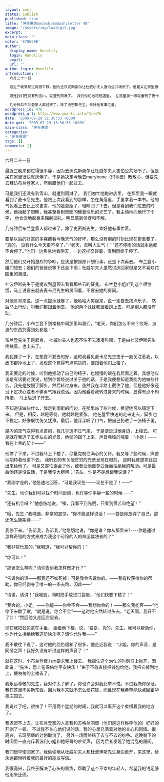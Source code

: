 ```yaml
---
layout: post
status: publish
published: true
title: "伊芙琳娜&mdash;&mdash;letter 48"
image: '/assets/img/load/git.jpg'
excerpt: ''
main-class: ''
color: '#7D669E'
author:
  display_name: Honolily
  login: Honolily
  email: ''
  url: ''
author_login: Honolily
introduction: |-
  六月二十一日

  最近三晚来都过得很平静，因为去沃克斯豪尔让杜威尔夫人害怕公共场所了。但是呆在家里很快就厌倦了。于是她决定今晚去marybone（玛丽堡）散散心，但要先去拜访布兰登家人，然后跟他们一起过去。

  可是我们还没有到雪山，就遭到雨淋了。 我们匆忙地跑进店里， 在那里我一眼就看到了麦卡尼先生。他跟上次我看到的那样，坐在角落里，手里拿着一本书。他的气色看上去比上次更差，他的脸更瘦了，眼睛凹了下去，但是看到我们进去的时候，他抬起了眼睛，我甚至看到里面闪耀着快乐的光芒了。我主动地向他行了个李， 他仓促地起身来鞠躬回礼，明显感到惊讶和不解。

  几分钟后布兰登家人都过来了，除了史密斯先生，幸好他有事忙着。
wordpress_id: 476
wordpress_url: http://www.yuanli.info/?p=476
date: '2009-07-29 21:30:53 +0800'
date_gmt: '2009-07-29 13:30:53 +0800'
main-class: '伊芙琳娜'
categories:
- "伊芙琳娜"
tags: []
comments: []
---
```

六月二十一日

最近三晚来都过得很平静，因为去沃克斯豪尔让杜威尔夫人害怕公共场所了。但是呆在家里很快就厌倦了。于是她决定今晚去marybone（玛丽堡）散散心，但要先去拜访布兰登家人，然后跟他们一起过去。

可是我们还没有到雪山，就遭到雨淋了。 我们匆忙地跑进店里， 在那里我一眼就看到了麦卡尼先生。他跟上次我看到的那样，坐在角落里，手里拿着一本书。他的气色看上去比上次更差，他的脸更瘦了，眼睛凹了下去，但是看到我们进去的时候，他抬起了眼睛，我甚至看到里面闪耀着快乐的光芒了。我主动地向他行了个李， 他仓促地起身来鞠躬回礼，明显感到惊讶和不解。

几分钟后布兰登家人都过来了，除了史密斯先生，幸好他有事忙着。

要是以后的财富的多寡都看今晚天气的好坏，那么没有别的时刻比现在更重要了。 &ldquo;真的， 没有什么今天更不幸了。&rdquo;-&ldquo;老天，真叫人生气！&rdquo; &ldquo;还不停雨的话就永远都不会停了。&rdquo;他们一边焦急地看阴天，一边这样交谈着，直到雨终于停了。

然后他们又开始激烈的争吵，应该是按照原计划行事，还是下次再去。 布兰登小姐们想去；她们的爸爸说等下还会下雨；杜威尔夫人虽然讨厌回家但是又不喜欢花园里的潮湿。

杜波伊斯先生于是提议到屋顶去看看那些云的征兆。 布兰登小姐听到这个很惊慌，马上说要去就去麦卡尼先生的房间看，不要去她的房间。

对他哥哥来说，这一点提示就够了，他哈哈大笑起来，说一定要去找点乐子， 然后马上行动，叫我们都跟着他去。 他的两个妹妹都跟着跑上去，可是别人都没有动。

几分钟后，小布兰登下到楼梯中间那里叫我们，&ldquo;老天，你们怎么不来？哎呀，波波的东西扔得到处都是！&rdquo;

布兰登先生于是起身， 杜威尔夫人也忍不住不去凑凑热闹，于是由杜波伊斯先生搀扶着，也上去了。

我犹豫了一下，在想要不要去的好，这时我看见麦卡尼先生由于一直关注着我，以致书都掉地上了，发现这个觉得有点尴尬的，便跟着他们上楼了。

我正要走的时候，听到他挪动了自己的椅子，也慢慢的跟在我后面走着。我想他应该是有话要对我说，想到你曾经说过关于他的话，于是我便想知道我能为他做些什么。我先是放慢了脚步，然后转过身来。虽然我在半路上截住了他，但是他好像还没下定决心或者不够勇气跟我说话。因为他看着我转过身来的时候，显得有点不知所措， 马上后退了开去。

不知道该做些什么，我走到面街的门边，在那里站了些时候，希望他可以镇定下来。 但是，相反，越是等待，他就越是紧张。 他在屋里快速的走来走去，脚步也不稳定，好像既忧伤又犹豫。最后，他深深叹了口气，把自己扔进了一张椅子里。

屋内的空气变得有点苦闷，我几乎透不过气来， 于是便走过他身边，上楼去。 可是就在我迈了五步左右的光景，他猛的跟了上来，声音嘶哑的喊着：&ldquo;小姐！&mdash;&mdash;看在上帝的份上&mdash;&mdash;&rdquo;

他停了下来，不过我马上下楼了，尽量克制住满心的关怀。我又等了些时候，痛苦地期待着他讲下去。 我听到的有关他贫穷的光景呈现在眼前， 这时我就想拿钱包出来给他了。 可是又害怕误会了他，或者让他自尊受挫而拒绝我的帮助。可是最后他还是没说话，于是我便大胆问：&ldquo;先生，你是不是想跟我说话？&rdquo;

&ldquo;我刚才是的，&rdquo;他急速地回答，&ldquo;可是我现在-&mdash;&mdash;现在不是了！&mdash;&mdash;&rdquo;

&ldquo;先生，也许我们可以找个时间谈谈，也许等你平静一些的时候&mdash;&mdash;&rdquo;

&ldquo;还有机会吗？&rdquo;他悲伤地说，&ldquo;唉，我看不到光明，只看到痛苦和绝望！&rdquo;

&ldquo;哦，先生，&rdquo;我喊道，非常的震惊，&ldquo;你不能这样说话！&mdash;&mdash;要是你放弃了自己，那还怎么能期待&mdash;&mdash;&rdquo;

我停下来。&ldquo;告诉我，告诉我，&rdquo;他急切地说，&ldquo;你是谁？你从那里来?----你是通过怎样奇怪的方式来成为我这个可怜的人的命运裁决者的？&rdquo;

&ldquo;我非常乐意的，&rdquo;我喊道，&ldquo;我可以帮你的！&rdquo;

&ldquo;你可以！&rdquo;

&ldquo;那该怎么帮呢？请你告诉我怎样做才行？&rdquo;

&ldquo;告诉你的话&mdash;&mdash;那我还不如死掉！可是我会告诉你的。&mdash;&mdash;我有权获得你的帮助，你已经剥夺了唯一的一条去路，因此&mdash;&mdash;&rdquo;

&ldquo;请讲，请讲！&rdquo;我喊到，同时把手放进口袋里，&ldquo;他们快要下楼了！&rdquo;

&ldquo;我会的，小姐。&mdash;&mdash;你能&mdash;&mdash;你会不会&mdash;&mdash;我想你会的！&mdash;&mdash;那么我能否&mdash;&mdash;&rdquo;他停下来歇了歇，&ldquo;就是说，你会不会&rdquo;&mdash;&mdash;这时他突然转过头去，&ldquo;老天啊，我开不了口！&rdquo;然后他又走回店里去。

现在我把钱包拿在手里， 跟着他下楼，说，&ldquo;要是，真的，先生，我可以帮助你，你为什么拒绝给我这份快乐呢？请你允许我&mdash;&mdash;&rdquo;

我不敢往下说了，这时他的脸色缓和了很多，他走近我说：&ldquo;小姐，你的声音，是同情之声！我好久没有听过这样的声音了！&rdquo;

就在这时，小布兰登极力地要求我上楼去。 我抓住这个匆忙的时刻马上抛开，因此说：&ldquo;先生，愿上苍保佑你平安快乐！&rdquo;由于不敢直接把钱包给他，我把它掉到地上，便匆匆的上楼去了。

我永远尊敬的先生，我对你太了解了，你也许会对我此举不悦。不过我向你保证，我在这里不买新东西，因为我本来就不怎么爱花钱，而且现在我希望能快点回霍华德庄园去。

我说过了吧，很快了！不用两个星期的时间，我就可以离开这个束缚着我的地方了。

我迟迟不上去，让布兰登家的人拿我和苏格兰闷蛋（他们是这样称呼他的）好好的开涮了一顿。 不过我不关心他们说的话，我的心里充满着对他的关心和同情。很高兴，去玛丽堡的计划取消了， 另外一场雨终结了去与不去的纷争。这晚剩下的时间里一直充斥着波利小姐和她哥哥的吵架声， 因为后者发现了她混乱的房间。

我们很早便回家了。我偷偷地从杜威尔夫人和杜波伊斯先生身边走开，来这里，给永远都倾听着我的最好的朋友写信。

我很高兴，我终于解决了心头的重负，帮助了这个不幸的年轻人。希望我的钱足够他用来还债。

